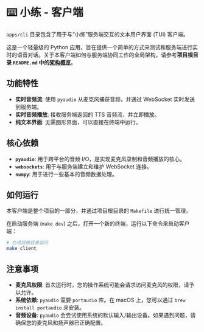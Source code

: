 # ⌨️ 小练 - 客户端

`apps/cli` 目录包含了用于与“小练”服务端交互的文本用户界面 (TUI) 客户端。

这是一个轻量级的 Python 应用，旨在提供一个简单的方式来测试和服务端进行实时的语音对话。关于本客户端如何与服务端协同工作的全局架构，请参考**项目根目录 `README.md` 中的[架构概览](../../README.md#架构概览)**。

## 功能特性

- **实时音频流**: 使用 `pyaudio` 从麦克风捕获音频，并通过 WebSocket 实时发送到服务端。
- **实时音频播放**: 接收服务端返回的 TTS 音频流，并立即播放。
- **纯文本界面**: 无需图形界面，可以直接在终端中运行。

## 核心依赖

- **`pyaudio`**: 用于跨平台的音频 I/O，是实现麦克风录制和音频播放的核心。
- **`websockets`**: 用于与服务端建立和维护 WebSocket 连接。
- **`numpy`**: 用于进行一些基本的音频数据处理。

## 如何运行

本客户端是整个项目的一部分，并通过项目根目录的 `Makefile` 进行统一管理。

在启动服务端 (`make dev`) 之后，打开一个新的终端，运行以下命令来启动客户端：

```bash
# 在项目根目录运行
make client
```

## 注意事项

- **麦克风权限**: 首次运行时，您的操作系统可能会请求访问麦克风的权限，请予以允许。
- **系统依赖**: `pyaudio` 需要 `portaudio` 库。在 macOS 上，您可以通过 `brew install portaudio` 来安装。
- **音频设备**: `pyaudio` 会尝试使用系统的默认输入/输出设备。如果遇到问题，请确保您的麦克风和扬声器已正确配置。